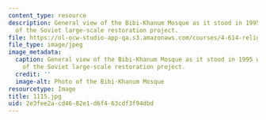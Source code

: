 ```yaml
---
content_type: resource
description: General view of the Bibi-Khanum Mosque as it stood in 1995 with the halt
  of the Soviet large-scale restoration project.
file: https://ol-ocw-studio-app-qa.s3.amazonaws.com/courses/4-614-religious-architecture-and-islamic-cultures-fall-2002/2e3fee2acd4682e1d6f463cdf3f94dbd_1115.jpg
file_type: image/jpeg
image_metadata:
  caption: General view of the Bibi-Khanum Mosque as it stood in 1995 with the halt
    of the Soviet large-scale restoration project.
  credit: ''
  image-alt: Photo of the Bibi-Khanum Mosque
resourcetype: Image
title: 1115.jpg
uid: 2e3fee2a-cd46-82e1-d6f4-63cdf3f94dbd
---
```

